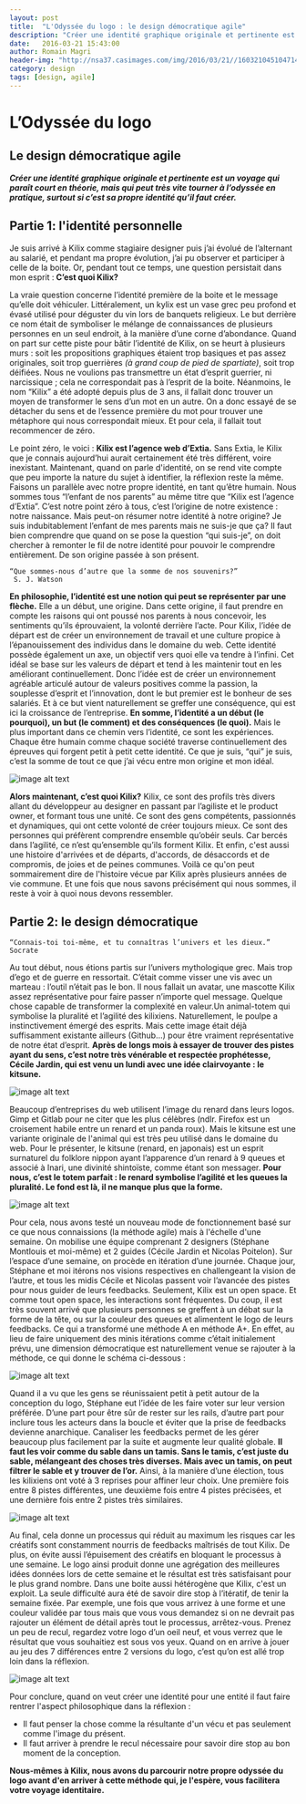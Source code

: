 ```yaml
---
layout: post
title:  "L'Odyssée du logo : le design démocratique agile"
description: "Créer une identité graphique originale et pertinente est un voyage qui paraît court en théorie, mais qui peut très vite tourner à l’odyssée en pratique, surtout si c’est sa propre identité qu’il faut créer."
date:   2016-03-21 15:43:00
author: Romain Magri
header-img: "http://nsa37.casimages.com/img/2016/03/21//160321045104714325.jpg"
category: design
tags: [design, agile]
---
```


L’Odyssée du logo
==========================
Le design démocratique agile
--------------------------



<b><i>Créer une identité graphique originale et pertinente est un voyage qui paraît court en théorie, mais qui peut très vite tourner à l’odyssée en pratique, surtout si c’est sa propre identité qu’il faut créer.</i></b>

<!--more-->



Partie 1: l'identité personnelle
--------------------------


Je suis arrivé à Kilix comme stagiaire designer puis j’ai évolué de l’alternant au salarié, et pendant ma propre évolution, j’ai pu observer et participer à celle de la boite. Or, pendant tout ce temps, une question persistait dans mon esprit :<b> C’est quoi Kilix?</b>

La vraie question concerne l’identité première de la boite et le message qu’elle doit véhiculer. Littéralement, un kylix est un vase grec peu profond et évasé utilisé pour déguster du​ ​vin lors de​ ​banquets religieux. Le but derrière ce nom était de symboliser le mélange de connaissances de plusieurs personnes en un seul endroit, à la manière d’une corne d’abondance. Quand on part sur cette piste pour bâtir l’identité de Kilix, on se heurt à plusieurs murs : soit les propositions graphiques étaient trop basiques et pas assez originales, soit trop guerrières <i>(à grand coup de pied de spartiate)</i>, soit trop déifiées. Nous ne voulions pas transmettre un état d’esprit guerrier, ni narcissique ; cela ne correspondait pas à l’esprit de la boite. Néanmoins, le nom “Kilix” a été adopté depuis plus de 3 ans, il fallait donc trouver un moyen de transformer le sens d’un mot en un autre. On a donc essayé de se détacher du sens et de l’essence première du mot pour trouver une métaphore qui nous correspondait mieux. Et pour cela, il fallait tout recommencer de zéro.

Le point zéro, le voici : <b>Kilix est l’agence web d’Extia.</b> Sans Extia, le Kilix que je connais aujourd’hui aurait certainement été très différent, voire inexistant. Maintenant, quand on parle d'identité, on se rend vite compte que peu importe la nature du sujet à identifier, la réflexion reste la même. Faisons un parallèle avec notre propre identité, en tant qu’être humain. Nous sommes tous “l’enfant de nos parents” au même titre que “Kilix est l’agence d’Extia”. C’est notre point zéro à tous, c’est l’origine de notre existence : notre naissance. Mais peut-­on résumer notre identité à notre origine? Je suis indubitablement l’enfant de mes parents mais ne suis-­je que ça? Il faut bien comprendre que quand on se pose la question “qui suis-­je”, on doit chercher à remonter le fil de notre identité pour pouvoir le comprendre entièrement. De son origine passée à son présent.

~~~
“Que sommes-nous d’autre que la somme de nos souvenirs?”
 S. J. Watson
~~~

**En philosophie, l’identité est une notion qui peut se représenter par une flèche.** Elle a un début, une origine. Dans cette origine, il faut prendre en compte les raisons qui ont poussé nos parents à nous concevoir, les sentiments qu’ils éprouvaient, la volonté derrière l’acte. Pour Kilix, l’idée de départ est de créer un environnement de travail et une culture propice à l’épanouissement des individus dans le domaine du web. Cette identité possède également un axe, un objectif vers quoi elle va tendre à l’infini. ​Cet idéal se base sur les valeurs de départ et tend à les maintenir tout en les améliorant continuellement.​ Donc l’idée est de créer un environnement agréable articulé autour de valeurs positives comme la passion, la souplesse d’esprit et l’innovation, dont le but premier est le bonheur de ses salariés. Et à ce but vient naturellement se greffer une conséquence, qui est ici la croissance de l’entreprise. ​**En somme, l’identité a un début (le pourquoi), un but (le comment) et des conséquences (le quoi).**​ Mais le plus important dans ce chemin vers l’identité, ce sont les expériences. Chaque être humain comme chaque société traverse continuellement des épreuves qui forgent petit à petit cette identité. Ce que je suis, “qui” je suis, c’est la somme de tout ce que j’ai vécu entre mon origine et mon idéal.

![image alt text](http://nsa37.casimages.com/img/2016/03/21//160321041658133898.png)

**Alors maintenant, c’est quoi Kilix?** Kilix, ce sont des profils très divers allant du développeur au designer en passant par l’agiliste et le product owner, et formant tous une unité. Ce sont des gens compétents, passionnés et dynamiques, qui ont cette volonté de créer toujours mieux. Ce sont des personnes qui préfèrent comprendre ensemble qu’obéir seuls. Car bercés dans l’agilité, ce n’est qu’ensemble qu’ils forment Kilix. Et enfin, c'est aussi une histoire d'arrivées et de départs, d'accords, de désaccords et de compromis, de joies et de peines communes. Voilà ce qu'on peut sommairement dire de l'histoire vécue par Kilix après plusieurs années de vie commune. Et une fois que nous savons précisément qui nous sommes, il reste à voir à quoi nous devons ressembler.



**Partie 2: le design démocratique**
-------------------

~~~
“Connais-toi toi-même, et tu connaîtras l’univers et les dieux.”
Socrate
~~~

Au tout début, nous étions partis sur l’univers mythologique grec. Mais trop d’ego et de guerre en ressortait. C’était comme visser une vis avec un marteau : l’outil n’était pas le bon. Il nous fallait un avatar, une mascotte Kilix assez représentative pour faire passer n’importe quel message. ​Quelque chose capable de transformer la complexité en valeur. ​Un animal-totem qui symbolise la pluralité et l’agilité des kilixiens. Naturellement, le poulpe a instinctivement émergé des esprits. Mais cette image était déjà suffisamment existante ailleurs (Github...) pour être vraiment représentative de notre état d’esprit. **Après de longs mois à essayer de trouver des pistes ayant du sens, c’est notre très vénérable et respectée prophétesse, Cécile Jardin, qui est venu un lundi avec une idée clairvoyante : le kitsune.**

![image alt text](http://nsa37.casimages.com/img/2016/03/21//160321041738943909.png)

Beaucoup d’entreprises du web utilisent l’image du renard dans leurs logos. Gimp et Gitlab pour ne citer que les plus célèbres (ndlr. Firefox est un croisement habile entre un renard et un panda roux). Mais le kitsune est une variante originale de l'animal qui est très peu utilisé dans le domaine du web. Pour le présenter, le kitsune (​renard​, en japonais) est un esprit surnaturel du folklore nippon ayant l’apparence d’un renard à 9 queues et associé à Inari, une divinité shintoïste, comme étant son messager. **Pour nous, c’est le totem parfait :​ le renard symbolise l’agilité et les queues la pluralité.​ Le fond est là, il ne manque plus que la forme.**
 
![image alt text](http://nsa38.casimages.com/img/2016/03/21//160321041822847782.png)

Pour cela, nous avons testé un nouveau mode de fonctionnement basé sur ce que nous connaissions (la méthode agile) mais à l'échelle d'une semaine. On mobilise une équipe comprenant 2 designers (Stéphane Montlouis et moi­-même) et 2 guides (Cécile Jardin et Nicolas Poitelon). Sur l’espace d’une semaine, on procède en itération d’une journée. Chaque jour, Stéphane et moi itérons nos visions respectives en challengeant la vision de l’autre, et tous les midis Cécile et Nicolas passent voir l’avancée des pistes pour nous guider de leurs feedbacks. Seulement, Kilix est un open­ space. Et comme tout open­ space, les interactions sont fréquentes. Du coup, il est très souvent arrivé que plusieurs personnes se greffent à un débat sur la forme de la tête, ou sur la couleur des queues et alimentent le logo de leurs feedbacks. Ce qui a transformé une méthode A en méthode A+. En effet, au lieu de faire uniquement des minis itérations comme c’était initialement prévu, une dimension démocratique est naturellement venue se rajouter à la méthode, ce qui donne le schéma ci­-dessous :

![image alt text](http://nsa38.casimages.com/img/2016/03/21//160321041911945515.jpg)

Quand il a vu que les gens se réunissaient petit à petit autour de la conception du logo, Stéphane eut l’idée de les faire voter sur leur version préférée. D’une part pour être sûr de rester sur les rails, d’autre part pour inclure tous les acteurs dans la boucle et éviter que la prise de feedbacks devienne anarchique. Canaliser les feedbacks permet de les gérer beaucoup plus facilement par la suite et augmente leur qualité globale. **Il faut les voir comme du sable dans un tamis. Sans le tamis, c’est juste du sable, mélangeant des choses très diverses. Mais avec un tamis, on peut filtrer le sable et y trouver de l’or.** Ainsi, à la manière d’une élection, tous les kilixiens ont voté à 3 reprises pour affiner leur choix. Une première fois entre 8 pistes différentes, une deuxième fois entre 4 pistes précisées, et une dernière fois entre 2 pistes très similaires.

![image alt text](http://nsa37.casimages.com/img/2016/03/21//160321041954716305.png)

Au final, cela donne un processus qui réduit au maximum les risques car les créatifs sont constamment nourris de feedbacks maîtrisés de tout Kilix. De plus, on évite aussi l’épuisement des créatifs en bloquant le processus à une semaine. Le logo ainsi produit donne une agrégation des meilleures idées données lors de cette semaine et le résultat est très satisfaisant pour le plus grand nombre. Dans une boite aussi hétérogène que Kilix, c'est un exploit. La seule difficulté aura été de savoir dire stop à l’itératif, de tenir la semaine fixée. Par exemple, une fois que vous arrivez à une forme et une couleur validée par tous mais que vous vous demandez si on ne devrait pas rajouter un élément de détail après tout le processus, arrêtez-­vous. Prenez un peu de recul, regardez votre logo d’un oeil neuf, et vous verrez que le résultat que vous souhaitiez est sous vos yeux. Quand on en arrive à jouer au jeu des 7 différences entre 2 versions du logo, c’est qu’on est allé trop loin dans la réflexion.

![image alt text](http://nsa37.casimages.com/img/2016/03/21//160321042033305711.png)

Pour conclure, quand on veut créer une identité pour une entité il faut faire rentrer l'aspect philosophique dans la réflexion :
* Il faut penser la chose comme la résultante d'un vécu et pas seulement comme l'image du présent.
* Il faut arriver à prendre le recul nécessaire pour savoir dire stop au bon moment de la conception.

<b>Nous-mêmes à Kilix, nous avons du parcourir notre propre odyssée du logo avant d'en arriver à cette méthode qui, je l'espère, vous facilitera votre voyage identitaire.</b>
